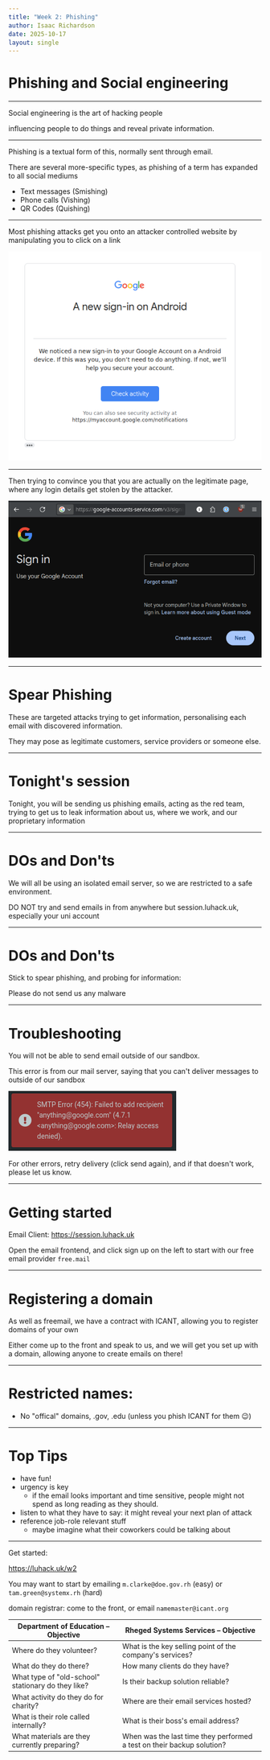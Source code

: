 ```yaml
---
title: "Week 2: Phishing"
author: Isaac Richardson
date: 2025-10-17
layout: single
---
```


# Phishing and Social engineering

---

Social engineering is the art of hacking people

influencing people to do things and reveal private information.


---

Phishing is a textual form of this, normally sent through email.

There are several more-specific types, as phishing of a term has expanded to all social mediums

- Text messages (Smishing)
- Phone calls (Vishing)
- QR Codes (Quishing)

---

Most phishing attacks get you onto an attacker controlled website by manipulating you to click on a link

![alt text](imgs/fake-google-email.png)

---

Then trying to convince you that you are actually on the legitimate page, where any login details get stolen by the attacker.

![alt text](imgs/fake-google-login.png)

---

# Spear Phishing

<!-- Today we will be focusing on a different variant called spear phishing -->

These are targeted attacks trying to get information, personalising each email with discovered information.

They may pose as legitimate customers, service providers or someone else.

---

# Tonight's session

Tonight, you will be sending us phishing emails, acting as the red team,
trying to get us to leak information about us, where we work, and our proprietary information

---

# DOs and Don'ts

We will all be using an isolated email server, so we are restricted to a safe environment.

DO NOT try and send emails in from anywhere but session.luhack.uk, especially your uni account

---

# DOs and Don'ts

Stick to spear phishing, and probing for information:

Please do not send us any malware

---

# Troubleshooting

You will not be able to send email outside of our sandbox.

This error is from our mail server, saying that you can't deliver messages to outside of our sandbox

![alt text](imgs/send-error.png)

For other errors, retry delivery (click send again), and if that doesn't work, please let us know.

---

# Getting started

Email Client: https://session.luhack.uk

Open the email frontend, and click sign up on the left to start with our free email provider `free.mail`

---

# Registering a domain

As well as freemail, we have a contract with ICANT, allowing you to register domains of your own

Either come up to the front and speak to us, and we will get you set up with a domain, allowing anyone to create emails on there!

---

# Restricted names:

- No "offical" domains, .gov, .edu (unless you phish ICANT for them 😉)

---

# Top Tips

- have fun!
- urgency is key
    - if the email looks important and time sensitive, people might not spend as long reading as they should.
- listen to what they have to say: it might reveal your next plan of attack
- reference job-role relevant stuff
    - maybe imagine what their coworkers could be talking about


---


Get started:

https://luhack.uk/w2


You may want to start by emailing `m.clarke@doe.gov.rh` (easy) or `tam.green@systemx.rh` (hard)

domain registrar: come to the front, or email `namemaster@icant.org`

| **Department of Education – Objective** | **Rheged Systems Services – Objective** |
|----------------------------------------|------------------------------------------|
| Where do they volunteer? | What is the key selling point of the company's services? |
| What do they do there? | How many clients do they have? |
| What type of "old-school" stationary do they like? | Is their backup solution reliable? |
| What activity do they do for charity? | Where are their email services hosted? |
| What is their role called internally? | What is their boss's email address? |
| What materials are they currently preparing? | When was the last time they performed a test on their backup solution? |


